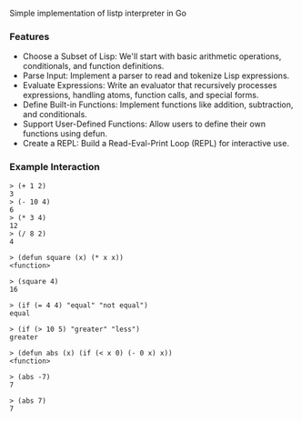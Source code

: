 Simple implementation of listp interpreter in Go

### Features

- Choose a Subset of Lisp: We'll start with basic arithmetic operations, conditionals, and function definitions.
- Parse Input: Implement a parser to read and tokenize Lisp expressions.
- Evaluate Expressions: Write an evaluator that recursively processes expressions, handling atoms, function calls, and special forms.
- Define Built-in Functions: Implement functions like addition, subtraction, and conditionals.
- Support User-Defined Functions: Allow users to define their own functions using defun.
- Create a REPL: Build a Read-Eval-Print Loop (REPL) for interactive use.

### Example Interaction
````
> (+ 1 2)
3
> (- 10 4)
6
> (* 3 4)
12
> (/ 8 2)
4
````


````
> (defun square (x) (* x x))
<function>

> (square 4)
16

> (if (= 4 4) "equal" "not equal")
equal

> (if (> 10 5) "greater" "less")
greater

> (defun abs (x) (if (< x 0) (- 0 x) x))
<function>

> (abs -7)
7

> (abs 7)
7

````